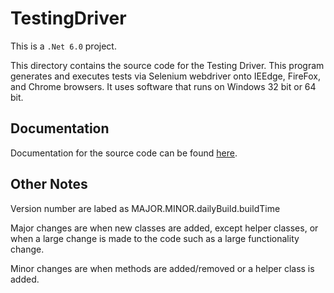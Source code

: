 # TestingDriver
This is a `.Net 6.0` project.

This directory contains the source code for the Testing Driver. This program generates and executes tests via Selenium webdriver onto IEEdge, FireFox, and Chrome browsers. It uses software that runs on Windows 32 bit or 64 bit.

## Documentation
Documentation for the source code can be found [here](https://zzzrst.github.io/TestingDrivers/).
 ## Other Notes
 Version number are labed as MAJOR.MINOR.dailyBuild.buildTime  

Major changes are when new classes are added, except helper classes, or when a large change is made to the code such as a large functionality change.  

Minor changes are when methods are added/removed or a helper class is added.
